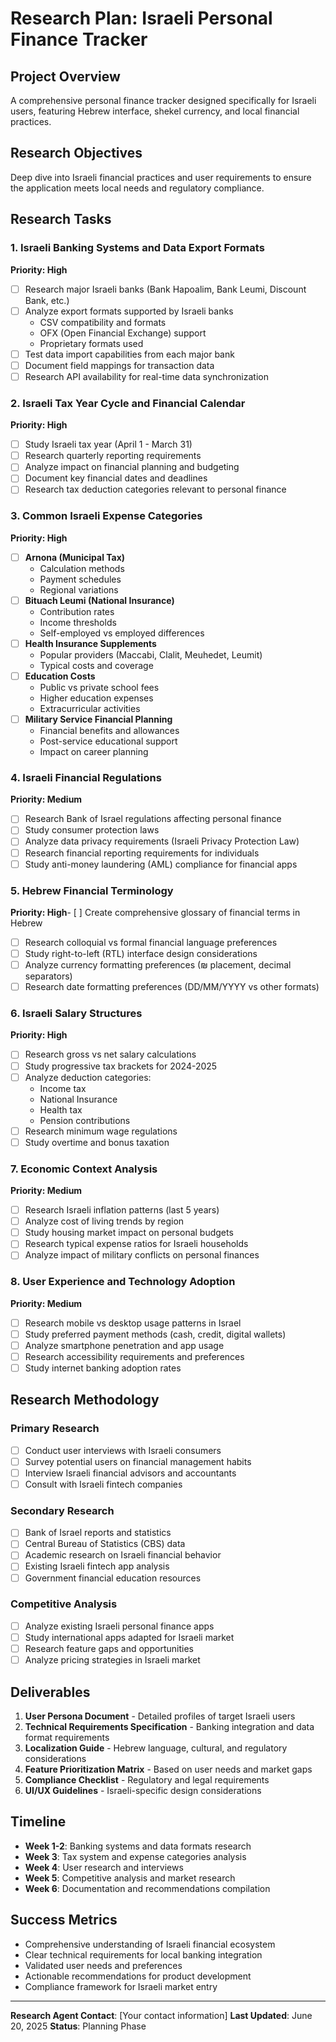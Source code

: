 # Research Plan: Israeli Personal Finance Tracker

## Project Overview
A comprehensive personal finance tracker designed specifically for Israeli users, featuring Hebrew interface, shekel currency, and local financial practices.

## Research Objectives
Deep dive into Israeli financial practices and user requirements to ensure the application meets local needs and regulatory compliance.

## Research Tasks

### 1. Israeli Banking Systems and Data Export Formats
**Priority: High**
- [ ] Research major Israeli banks (Bank Hapoalim, Bank Leumi, Discount Bank, etc.)
- [ ] Analyze export formats supported by Israeli banks
  - CSV compatibility and formats
  - OFX (Open Financial Exchange) support
  - Proprietary formats used
- [ ] Test data import capabilities from each major bank
- [ ] Document field mappings for transaction data
- [ ] Research API availability for real-time data synchronization

### 2. Israeli Tax Year Cycle and Financial Calendar
**Priority: High**
- [ ] Study Israeli tax year (April 1 - March 31)
- [ ] Research quarterly reporting requirements
- [ ] Analyze impact on financial planning and budgeting
- [ ] Document key financial dates and deadlines
- [ ] Research tax deduction categories relevant to personal finance

### 3. Common Israeli Expense Categories
**Priority: High**
- [ ] **Arnona (Municipal Tax)**
  - Calculation methods
  - Payment schedules
  - Regional variations
- [ ] **Bituach Leumi (National Insurance)**
  - Contribution rates
  - Income thresholds
  - Self-employed vs employed differences
- [ ] **Health Insurance Supplements**
  - Popular providers (Maccabi, Clalit, Meuhedet, Leumit)
  - Typical costs and coverage
- [ ] **Education Costs**
  - Public vs private school fees
  - Higher education expenses
  - Extracurricular activities
- [ ] **Military Service Financial Planning**
  - Financial benefits and allowances
  - Post-service educational support
  - Impact on career planning

### 4. Israeli Financial Regulations
**Priority: Medium**
- [ ] Research Bank of Israel regulations affecting personal finance
- [ ] Study consumer protection laws
- [ ] Analyze data privacy requirements (Israeli Privacy Protection Law)
- [ ] Research financial reporting requirements for individuals
- [ ] Study anti-money laundering (AML) compliance for financial apps

### 5. Hebrew Financial Terminology
**Priority: High**- [ ] Create comprehensive glossary of financial terms in Hebrew
- [ ] Research colloquial vs formal financial language preferences
- [ ] Study right-to-left (RTL) interface design considerations
- [ ] Analyze currency formatting preferences (₪ placement, decimal separators)
- [ ] Research date formatting preferences (DD/MM/YYYY vs other formats)

### 6. Israeli Salary Structures
**Priority: High**
- [ ] Research gross vs net salary calculations
- [ ] Study progressive tax brackets for 2024-2025
- [ ] Analyze deduction categories:
  - Income tax
  - National Insurance
  - Health tax
  - Pension contributions
- [ ] Research minimum wage regulations
- [ ] Study overtime and bonus taxation

### 7. Economic Context Analysis
**Priority: Medium**
- [ ] Research Israeli inflation patterns (last 5 years)
- [ ] Analyze cost of living trends by region
- [ ] Study housing market impact on personal budgets
- [ ] Research typical expense ratios for Israeli households
- [ ] Analyze impact of military conflicts on personal finances

### 8. User Experience and Technology Adoption
**Priority: Medium**
- [ ] Research mobile vs desktop usage patterns in Israel
- [ ] Study preferred payment methods (cash, credit, digital wallets)
- [ ] Analyze smartphone penetration and app usage
- [ ] Research accessibility requirements and preferences
- [ ] Study internet banking adoption rates

## Research Methodology

### Primary Research
- [ ] Conduct user interviews with Israeli consumers
- [ ] Survey potential users on financial management habits
- [ ] Interview Israeli financial advisors and accountants
- [ ] Consult with Israeli fintech companies

### Secondary Research
- [ ] Bank of Israel reports and statistics
- [ ] Central Bureau of Statistics (CBS) data
- [ ] Academic research on Israeli financial behavior
- [ ] Existing Israeli fintech app analysis
- [ ] Government financial education resources

### Competitive Analysis
- [ ] Analyze existing Israeli personal finance apps
- [ ] Study international apps adapted for Israeli market
- [ ] Research feature gaps and opportunities
- [ ] Analyze pricing strategies in Israeli market

## Deliverables

1. **User Persona Document** - Detailed profiles of target Israeli users
2. **Technical Requirements Specification** - Banking integration and data format requirements
3. **Localization Guide** - Hebrew language, cultural, and regulatory considerations
4. **Feature Prioritization Matrix** - Based on user needs and market gaps
5. **Compliance Checklist** - Regulatory and legal requirements
6. **UI/UX Guidelines** - Israeli-specific design considerations

## Timeline
- **Week 1-2**: Banking systems and data formats research
- **Week 3**: Tax system and expense categories analysis
- **Week 4**: User research and interviews
- **Week 5**: Competitive analysis and market research
- **Week 6**: Documentation and recommendations compilation

## Success Metrics
- Comprehensive understanding of Israeli financial ecosystem
- Clear technical requirements for local banking integration
- Validated user needs and preferences
- Actionable recommendations for product development
- Compliance framework for Israeli market entry

---
**Research Agent Contact**: [Your contact information]
**Last Updated**: June 20, 2025
**Status**: Planning Phase